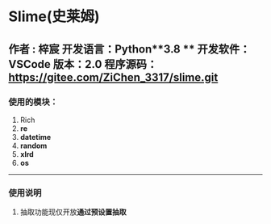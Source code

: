 # **Slime(史莱姆)**
作者 : 梓宸
开发语言：Python**3.8 **
开发软件：**VSCode**
版本：2.0
程序源码：https://gitee.com/ZiChen_3317/slime.git
---
### **使用的模块：**
1. Rich
2. **re**
3. **datetime**
4. **random**
5. **xlrd**
6. **os**
---
### **​使用说明**
1. 抽取功能现仅开放**通过预设置抽取**

         